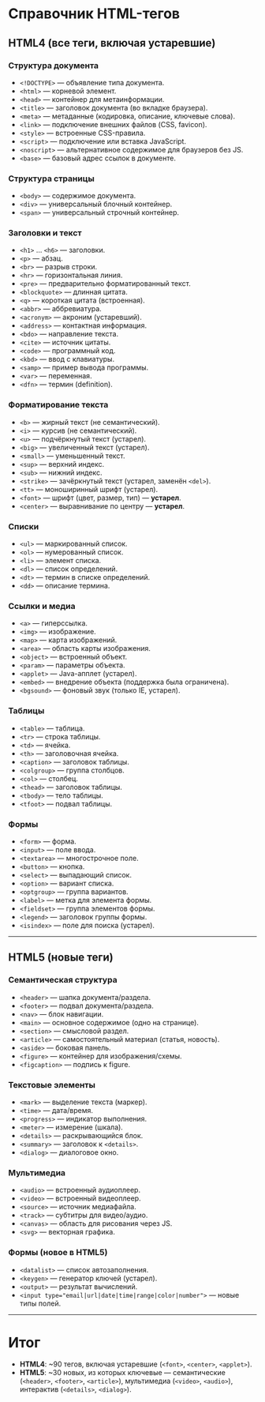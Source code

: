 # Справочник HTML-тегов

## HTML4 (все теги, включая устаревшие)

### Структура документа
- `<!DOCTYPE>` — объявление типа документа.
- `<html>` — корневой элемент.
- `<head>` — контейнер для метаинформации.
- `<title>` — заголовок документа (во вкладке браузера).
- `<meta>` — метаданные (кодировка, описание, ключевые слова).
- `<link>` — подключение внешних файлов (CSS, favicon).
- `<style>` — встроенные CSS-правила.
- `<script>` — подключение или вставка JavaScript.
- `<noscript>` — альтернативное содержимое для браузеров без JS.
- `<base>` — базовый адрес ссылок в документе.

### Структура страницы
- `<body>` — содержимое документа.
- `<div>` — универсальный блочный контейнер.
- `<span>` — универсальный строчный контейнер.

### Заголовки и текст
- `<h1>` … `<h6>` — заголовки.
- `<p>` — абзац.
- `<br>` — разрыв строки.
- `<hr>` — горизонтальная линия.
- `<pre>` — предварительно форматированный текст.
- `<blockquote>` — длинная цитата.
- `<q>` — короткая цитата (встроенная).
- `<abbr>` — аббревиатура.
- `<acronym>` — акроним (устаревший).
- `<address>` — контактная информация.
- `<bdo>` — направление текста.
- `<cite>` — источник цитаты.
- `<code>` — программный код.
- `<kbd>` — ввод с клавиатуры.
- `<samp>` — пример вывода программы.
- `<var>` — переменная.
- `<dfn>` — термин (definition).

### Форматирование текста
- `<b>` — жирный текст (не семантический).
- `<i>` — курсив (не семантический).
- `<u>` — подчёркнутый текст (устарел).
- `<big>` — увеличенный текст (устарел).
- `<small>` — уменьшенный текст.
- `<sup>` — верхний индекс.
- `<sub>` — нижний индекс.
- `<strike>` — зачёркнутый текст (устарел, заменён `<del>`).
- `<tt>` — моноширинный шрифт (устарел).
- `<font>` — шрифт (цвет, размер, тип) — **устарел**.
- `<center>` — выравнивание по центру — **устарел**.

### Списки
- `<ul>` — маркированный список.
- `<ol>` — нумерованный список.
- `<li>` — элемент списка.
- `<dl>` — список определений.
- `<dt>` — термин в списке определений.
- `<dd>` — описание термина.

### Ссылки и медиа
- `<a>` — гиперссылка.
- `<img>` — изображение.
- `<map>` — карта изображений.
- `<area>` — область карты изображения.
- `<object>` — встроенный объект.
- `<param>` — параметры объекта.
- `<applet>` — Java-апплет (устарел).
- `<embed>` — внедрение объекта (поддержка была ограничена).
- `<bgsound>` — фоновый звук (только IE, устарел).

### Таблицы
- `<table>` — таблица.
- `<tr>` — строка таблицы.
- `<td>` — ячейка.
- `<th>` — заголовочная ячейка.
- `<caption>` — заголовок таблицы.
- `<colgroup>` — группа столбцов.
- `<col>` — столбец.
- `<thead>` — заголовок таблицы.
- `<tbody>` — тело таблицы.
- `<tfoot>` — подвал таблицы.

### Формы
- `<form>` — форма.
- `<input>` — поле ввода.
- `<textarea>` — многострочное поле.
- `<button>` — кнопка.
- `<select>` — выпадающий список.
- `<option>` — вариант списка.
- `<optgroup>` — группа вариантов.
- `<label>` — метка для элемента формы.
- `<fieldset>` — группа элементов формы.
- `<legend>` — заголовок группы формы.
- `<isindex>` — поле для поиска (устарел).

---

## HTML5 (новые теги)

### Семантическая структура
- `<header>` — шапка документа/раздела.
- `<footer>` — подвал документа/раздела.
- `<nav>` — блок навигации.
- `<main>` — основное содержимое (одно на странице).
- `<section>` — смысловой раздел.
- `<article>` — самостоятельный материал (статья, новость).
- `<aside>` — боковая панель.
- `<figure>` — контейнер для изображения/схемы.
- `<figcaption>` — подпись к figure.

### Текстовые элементы
- `<mark>` — выделение текста (маркер).
- `<time>` — дата/время.
- `<progress>` — индикатор выполнения.
- `<meter>` — измерение (шкала).
- `<details>` — раскрывающийся блок.
- `<summary>` — заголовок к `<details>`.
- `<dialog>` — диалоговое окно.

### Мультимедиа
- `<audio>` — встроенный аудиоплеер.
- `<video>` — встроенный видеоплеер.
- `<source>` — источник медиафайла.
- `<track>` — субтитры для видео/аудио.
- `<canvas>` — область для рисования через JS.
- `<svg>` — векторная графика.

### Формы (новое в HTML5)
- `<datalist>` — список автозаполнения.
- `<keygen>` — генератор ключей (устарел).
- `<output>` — результат вычислений.
- `<input type="email|url|date|time|range|color|number">` — новые типы полей.

---

# Итог

- **HTML4**: ~90 тегов, включая устаревшие (`<font>`, `<center>`, `<applet>`).  
- **HTML5**: ~30 новых, из которых ключевые — семантические (`<header>`, `<footer>`, `<article>`), мультимедиа (`<video>`, `<audio>`), интерактив (`<details>`, `<dialog>`).  

